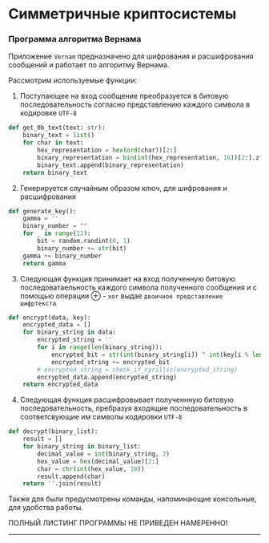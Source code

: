 # Симметричные криптосистемы 

### Программа алгоритма Вернама

Приложение `Vernam` предназначено для шифрования и расшифрования сообщений и работает по алгоритму Вернама. 

Рассмотрим используемые функции: 

1. Поступающее на вход сообщение преобразуется в битовую последовательность согласно представлению каждого символа в кодировке `UTF-8`

```python
def get_0b_text(text: str):
    binary_text = list()
    for char in text:
        hex_representation = hex(ord(char))[2:]
        binary_representation = bin(int(hex_representation, 16))[2:].zfill(len(hex_representation)*4)
        binary_text.append(binary_representation)
    return binary_text
```

2. Генерируется случайным образом ключ, для шифрования и расшифрования

```python
def generate_key():
    gamma = ''
    binary_number = ""
    for _ in range(12):
        bit = random.randint(0, 1)
        binary_number += str(bit)
    gamma += binary_number
    return gamma
```

3. Следующая функция принимает на вход полученную битовую последоватаельность каждого символа полученного сообщения и с помощью операции $\oplus$ - `xor` выдае `двоичное представление шифртекста`


```python
def encrypt(data, key):
    encrypted_data = []
    for binary_string in data:
        encrypted_string = ''
        for i in range(len(binary_string)):
            encrypted_bit = str(int(binary_string[i]) ^ int(key[i % len(key)]))
            encrypted_string += encrypted_bit
        # encrypted_string = check_if_cyrillic(encrypted_string)
        encrypted_data.append(encrypted_string)
    return encrypted_data
```

4. Следующая функция расшифровывает полученнную битовую последовательность, пребразуя входящие последовательность в соответсвующие им символы кодировки `UTF-8`

```python
def decrypt(binary_list):
    result = []
    for binary_string in binary_list:
        decimal_value = int(binary_string, 2)
        hex_value = hex(decimal_value)[2:]
        char = chr(int(hex_value, 16))
        result.append(char)
    return ''.join(result)
```

Также для были предусмотрены команды, напоминающие консольные, для удобства работы.

ПОЛНЫЙ ЛИСТИНГ ПРОГРАММЫ НЕ ПРИВЕДЕН НАМЕРЕННО!

---








